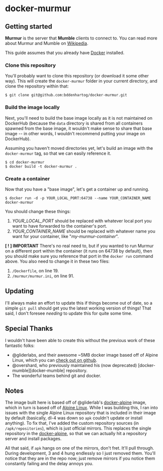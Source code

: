 # docker-murmur

## Getting started

__Murmur__ is the server that __Mumble__ clients to connect to. You can read more about Murmur and Mumble on [Wikipedia][wikipedia-mumble].

This guide assumes that you already have [Docker][docker] installed.

### Clone this repository
You'll probably want to clone this repository (or download it some other way). This will create the `docker-murmur` folder in your current directory, and clone the repository within that:

    $ git clone git@github.com:bddenhartog/docker-murmur.git

### Build the image locally
Next, you'll need to build the base image locally as it is not maintained on DockerHub (because the `data` directory is shared from all containers spawned from the base image, it wouldn't make sense to share that base image -- in other words, I wouldn't recommend putting your image on DockerHub).

Assuming you haven't moved directories yet, let's build an image with the `docker-murmur` tag, so that we can easily reference it.

    $ cd docker-murmur
    $ docker build -t docker-murmur .

### Create a container
Now that you have a "base image", let's get a container up and running.

    $ docker run -d -p YOUR_LOCAL_PORT:64738 --name YOUR_CONTAINER_NAME docker-murmur

You should change these things:

1. *YOUR_LOCAL_PORT* should be replaced with whatever local port you want to have forwarded to the container's port.
2. *YOUR_CONTAINER_NAME* should be replaced with whatever name you want for your container, like "_my-murmur-container_".

**[ ! ] IMPORTANT**
There's no real need to, but if you wanted to run Murmur on a different port within the container (it runs on 64738 by default), then you should make sure you reference that port in the `docker run` command above. You also need to change it in these two files:

1. `/Dockerfile`, on line 19.
2. `/murmur/murmur.ini`, on line 91.

## Updating
I'll always make an effort to update this if things become out of date, so a simple `git pull` should get you the latest working version of things! That said, I don't foresee *needing* to update this for quite some time.

## Special Thanks
I wouldn't have been able to create this without the previous work of these fantastic folks:

- @gliderlabs, and their awesome ~5MB docker image based off of Alpine Linux, which you can [check out on github][gliderlabs/docker-alpine].
- @overshard, who previously maintained his (now deprecated) [docker-mumble][docker-mumble] repository.
- The wonderful teams behind git and docker.

## Notes
The image built here is based off of @gliderlab's [docker-alpine][gliderlabs/docker-alpine] image, which in turn is based off of [Alpine Linux][alpine-linux]. While I was building this, I ran into issues with the single Alpine Linux repository that is included in their image by default (basically, dl-4 was down so `apk` couldn't update or install anything). To fix that, I've added the custom repository sources (in `/apk/repositories`), which is just official mirrors. This replaces the single repository in the [docker-alpine][gliderlabs/docker-alpine], so that we can actually hit a repository server and install packages.

All that said, if `apk` hangs on one of the mirrors, don't fret. It'll pull through. During development, 3 and 4 hung endlessly so I just removed them. You'll notice that they are in the repo now; just remove mirrors if you notice them constantly failing and the delay annoys you.

[wikipedia-mumble]: https://en.wikipedia.org/wiki/Mumble_(software) "Mumble on Wikipedia"
[docker]: https://www.docker.com/ "Docker"
[gliderlabs]: https://github.com/gliderlabs "Glider Labs"
[gliderlabs/docker-alpine]: https://github.com/gliderlabs/docker-alpine "gliderlabs/docker-alpine"
[alpine-linux]: http://alpinelinux.org/ "Alpine Linux"
